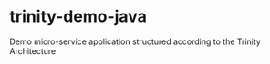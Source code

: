 # trinity-demo-java
Demo micro-service application structured according to the Trinity Architecture
